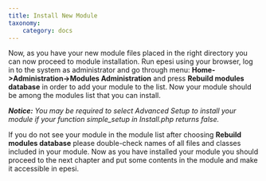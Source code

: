 ```yaml
---
title: Install New Module
taxonomy:
    category: docs
---
```



Now, as you have your new module files placed in the right directory you can now proceed to module installation. Run epesi using your browser, log in to the system as administrator and go through menu: **Home->Administration->Modules Administration** and press **Rebuild modules database** in order to add your module to the list. Now your module should be among the modules list that you can install.

_**Notice:**_ _You may be required to select Advanced Setup to install your module if your function simple_setup in <module>Install.php returns false._

If you do not see your module in the module list after choosing **Rebuild modules database** please double-check names of all files and classes included in your module. Now as you have installed your module you should proceed to the next chapter and put some contents in the module and make it accessible in epesi.